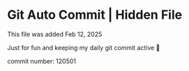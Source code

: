 # Git Auto Commit | Hidden File

This file was added Feb 12, 2025

Just for fun and keeping my daily git commit active 🤪

commit number: 120501
